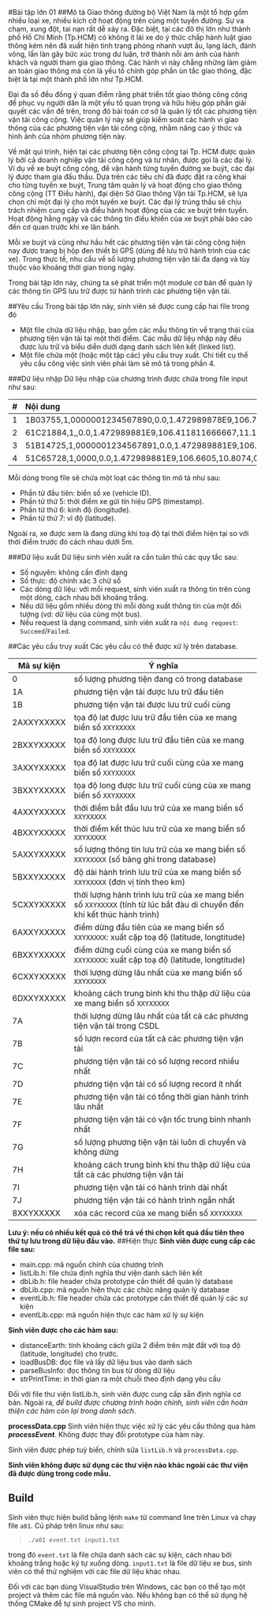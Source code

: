 #Bài tập lớn 01
##Mô tả
Giao thông đường bộ Việt Nam là một tổ hợp gồm nhiều loại xe, nhiều kích cỡ 
hoạt động trên cùng một tuyến đường. Sự va chạm, xung đột, tai nạn rất dễ 
xảy ra. Đặc biệt, tại các đô thị lớn như thành phố Hồ Chí Minh (Tp.HCM) có 
không ít lái xe do ý thức chấp hành luật giao thông kém nên đã xuất hiện tình 
trạng phóng nhanh vượt ẩu, lạng lách, đánh võng, lấn làn gây bức xúc trong 
dư luận, trở thành nỗi ám ảnh của hành khách và người tham gia giao thông. 
Các hành vi này chẳng những làm giảm an toàn giao thông mà còn là yếu tố 
chính góp phần ùn tắc giao thông, đặc biệt là tại một thành phố lớn như Tp.HCM. 

Đại đa số đều đồng ý quan điểm rằng phát triển tốt giao thông công cộng để 
phục vụ người dân là một yếu tố quan trọng và hữu hiệu góp phần giải quyết 
các vấn đề trên, trong đó bài toán cơ sở là quản lý tốt các phương tiện vận tải 
công cộng. Việc quản lý này sẽ giúp kiểm soát các hành vi giao thông của các 
phương tiện vận tải công cộng, nhằm nâng cao ý thức và hình ảnh của nhóm 
phương tiện này.

Về mặt qui trình, hiện tại các phương tiện công cộng tại Tp. HCM được quản lý 
bởi cả doanh nghiệp vận tải công cộng và tư nhân, được gọi là các đại lý. Ví dụ 
về xe buýt công cộng, để vận hành từng tuyến đường xe buýt, các đại lý được 
tham gia đấu thầu. Dựa trên các tiêu chí đã được đặt ra công khai cho từng 
tuyến xe buýt, Trung tâm quản lý và hoạt động cho giao thông công cộng 
(TT Điều hành), đại diện Sở Giao thông Vận tải Tp.HCM, sẽ lựa chọn chỉ một 
đại lý cho một tuyến xe buýt. Các đại lý trúng thầu sẽ chịu trách nhiệm cung cấp 
và điều hành hoạt động của các xe buýt trên tuyến. Hoạt động hằng ngày và 
các thông tin điều khiển của xe buýt phải báo cáo đến cơ quan trước khi xe lăn bánh.

Mỗi xe buýt và cũng như hầu hết các phương tiện vận tải công cộng hiện nay 
được trang bị hộp đen thiết bị GPS (dùng để lưu trữ hành trình của các xe). 
Trong thực tế, nhu cầu về số lượng phương tiện vận tải đa dạng và tùy thuộc 
vào khoảng thời gian trong ngày. 

Trong bài tập lớn này, chúng ta sẽ phát triển một module cơ bản để quản lý các 
thông tin GPS lưu trữ được từ hành trình các phương tiện vận tải.

##Yêu cầu
Trong bài tập lớn này, sinh viên sẽ được cung cấp hai file trong đó
- Một file chứa dữ liệu nhập, bao gồm các mẫu thông tin về trạng thái của phương tiện vận tải tại một thời điểm. Các mẫu dữ liệu nhập này đều được lưu trữ và biểu diễn dưới dạng danh sách liên kết (linked list).
- Một file chứa một (hoặc một tập các) yêu cầu truy xuất. Chi tiết cụ thể yêu cầu công việc sinh viên phải làm sẽ mô tả trong phần 4.

###Dữ liệu nhập
Dữ liệu nhập của chương trình được chứa trong file input như sau:

| # | Nội dung |
|---|:---------|
|1| 1B03755,1,0000001234567890,0.0,1.472989878E9,106.781668333333,10.65749,0.0,348.0,0,1,0,0,0,1,0.0,0.0 |
|2| 61C21884,1,,0.0,1.472989881E9,106.411811666667,11.1932933333333,0.0,288.0,0,0,0,0,0,0,0.0,0.0 |
|3| 51B14725,1,0000001234567891,0.0,1.472989881E9,106.689196666667,10.7733133333333,0.0,30.0,1,1,0,0,0,0,0.0,0.0 |
|4| 51C65728,1,0000,0.0,1.472989881E9,106.6605,10.8074,0.0,0.0,0,0,0,0,0,0,0.0,0.0 |

Mỗi dòng trong file sẽ chứa một loạt các thông tin mô tả như sau:
- Phần tử đầu tiên: biển số xe (vehicle ID).
- Phần tử thứ 5: thời điểm xe gửi tín hiệu GPS (timestamp).
- Phần tử thứ 6: kinh độ (longitude).
- Phần tử thứ 7: vĩ độ (latitude).

Ngoài ra, xe được xem là đang dừng khi toạ độ tại thời điểm hiện tại so với thời điểm trước đó cách nhau 
 dưới 5m.

###Dữ liệu xuất
Dữ liệu sinh viên xuất ra cần tuân thủ các quy tắc sau:
 + Số nguyên: không cần định dạng
 + Số thực: độ chính xác 3 chữ số
 + Các dòng dữ liệu: với mỗi request, sinh viên xuất ra
 thông tin trên cùng một dòng, cách nhau bởi khoảng trắng.
 + Nếu dữ liệu gồm nhiều dòng thì mỗi dòng xuất thông tin của một đối tượng
 (vd: dữ liệu của cùng một bus). 
 + Nếu request là dạng command, sinh viên xuất 
 ra `nội dung request`: `Succeed`/`Failed`.

##Các yêu cầu truy xuất
Các yêu cầu có thể được xử lý trên database.

| Mã sự kiện | Ý nghĩa |
| ---------- | ------- |
| 0          | số lượng phương tiện đang có trong database | 
| 1A         | phương tiện vận tải được lưu trữ đầu tiên   |
| 1B         | phương tiện vận tải được lưu trữ cuối cùng  |
| 2AXXYXXXXX | tọa độ lat được lưu trữ đầu tiên của xe mang biển số `XXYXXXXX` |
| 2BXXYXXXXX | tọa độ long được lưu trữ đầu tiên của xe mang biển số `XXYXXXXX` |
| 3AXXYXXXXX | tọa độ lat được lưu trữ cuối cùng của xe mang biển số `XXYXXXXX` |
| 3BXXYXXXXX | tọa độ long được lưu trữ cuối cùng của xe mang biển số `XXYXXXXX` |
| 4AXXYXXXXX | thời điểm bắt đầu lưu trữ của xe mang biển số `XXYXXXXX` |
| 4BXXYXXXXX | thời điểm kết thúc lưu trữ của xe mang biển số `XXYXXXXX` |
| 5AXXYXXXXX | số lượng thông tin lưu trữ của xe mang biển số `XXYXXXXX` (số bảng ghi trong database)|
| 5BXXYXXXXX | độ dài hành trình lưu trữ của xe mang biển số `XXYXXXXX` (đơn vị tính theo km)|
| 5CXXYXXXXX | thời lượng hành trình lưu trữ của xe mang biển số `XXYXXXXX` (tính từ lúc bắt đàu di chuyển đến khi kết thúc hành trình)|
| 6AXXYXXXXX | điểm dừng đầu tiên của xe mang biển số `XXYXXXXX`: xuất cặp toạ độ (latitude, longtitude)|
| 6BXXYXXXXX | điểm dừng cuối cùng của xe mang biển số `XXYXXXXX`: xuất cặp toạ độ (latitude, longtitude)|
| 6CXXYXXXXX | thời lượng dừng lâu nhất của xe mang biển số `XXYXXXXX` |
| 6DXXYXXXXX | khoảng cách trung bình khi thu thập dữ liệu của xe mang biển số `XXYXXXXX` |
| 7A         | thời lượng dừng lâu nhất của tất cả các phương tiện vận tải trong CSDL |
| 7B         | số lượn record của tất cả các phương tiện vận tải |
| 7C         | phương tiện vận tải có số lượng record nhiều nhất |
| 7D         | phương tiện vận tải có số lượng record ít nhất |
| 7E         | phương tiện vận tải có tổng thời gian hành trình lâu nhất |
| 7F         | phương tiện vận tải có vận tốc trung bình nhanh nhất |
| 7G         | số lượng phương tiện vận tải luôn di chuyển và không dừng |
| 7H         | khoảng cách trung bình khi thu thập dữ liệu của tất cả các phương tiện vận tải |
| 7I         | phương tiện vận tải có hành trình dài nhất |
| 7J         | phương tiện vận tải có hành trình ngắn nhất |
| 8XXYXXXXX  | xóa các record của xe mang biển số `XXYXXXXX` |
**Lưu ý: nếu có nhiều kết quả có thể trả về thì chọn kết quả đầu tiên theo thứ tự lưu 
trong dữ liệu đầu vào.**
##Hiện thực
**Sinh viên được cung cấp các file sau:**
 - main.cpp: mã nguồn chính của chương trình
 - listLib.h: file chứa định nghĩa thư viện danh sách liên kết
 - dbLib.h: file header chứa prototype cần thiết để quản lý database
 - dbLib.cpp: mã nguồn hiện thực các chức năng quản lý database
 - eventLib.h: file header chứa các prototype cần thiết để quản lý các sự kiện
 - eventLib.cpp: mã nguồn hiện thực các hàm xử lý sự kiện

__Sinh viên được cho các hàm sau:__
 - distanceEarth: tính khoảng cách giữa 2 điểm trên mặt đất với 
 toạ độ (latitude, longitude) cho trước.
 - loadBusDB: đọc file và lấy dữ liệu bus vào danh sách
 - parseBusInfo: đọc thông tin bus từ dòng dữ liệu
 - strPrintTime: in thời gian ra một chuỗi theo định dạng yêu cầu

Đối với file thư viện listLib.h, sinh viên được cung cấp sẵn định 
nghĩa cơ bản. Ngoài ra, _để build được chương trình hoàn chỉnh, sinh viên
cần hoàn thiện các hàm còn lại trong danh sách_.

__processData.cpp__
Sinh viên hiện thực việc xử lý các yêu cầu thông qua hàm __*processEvent*__.
Không được thay đổi prototype của hàm này.

Sinh viên được phép tuỳ biến, chỉnh sửa `listLib.h` và `processData.cpp`.

**Sinh viên không được sử dụng các thư viện nào khác ngoài các thư viện đã được 
dùng trong code mẫu.**
## Build
Sinh viên thực hiện build bằng lệnh `make` từ command line trên Linux
và chạy file `a01`. Cú pháp trên linux như sau:
> `./a01 event.txt input1.txt`

trong đó `event.txt` là file chứa danh sách các sự kiện, cách nhau bởi 
  khoảng trắng hoặc ký tự xuống dòng.
  `input1.txt` là file dữ liệu xe bus, sinh viên có thể thử nghiệm với 
  các file dữ liệu khác nhau. 

Đối với các bạn dùng VisualStudio trên Windows, các bạn có thể tạo một 
project và thêm các file mã nguồn vào. Nếu không bạn có thể sử dụng hệ 
thống CMake để tự sinh project VS cho mình.
 